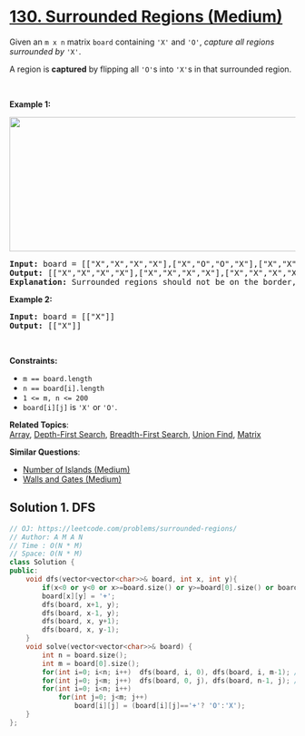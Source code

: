 # [130. Surrounded Regions (Medium)](https://leetcode.com/problems/surrounded-regions/)

<p>Given an <code>m x n</code> matrix <code>board</code> containing <code>'X'</code> and <code>'O'</code>, <em>capture all regions surrounded by</em> <code>'X'</code>.</p>

<p>A region is <strong>captured</strong> by flipping all <code>'O'</code>s into <code>'X'</code>s in that surrounded region.</p>

<p>&nbsp;</p>
<p><strong>Example 1:</strong></p>
<img alt="" src="https://assets.leetcode.com/uploads/2021/02/19/xogrid.jpg" style="width: 550px; height: 237px;">
<pre><strong>Input:</strong> board = [["X","X","X","X"],["X","O","O","X"],["X","X","O","X"],["X","O","X","X"]]
<strong>Output:</strong> [["X","X","X","X"],["X","X","X","X"],["X","X","X","X"],["X","O","X","X"]]
<strong>Explanation:</strong> Surrounded regions should not be on the border, which means that any 'O' on the border of the board are not flipped to 'X'. Any 'O' that is not on the border and it is not connected to an 'O' on the border will be flipped to 'X'. Two cells are connected if they are adjacent cells connected horizontally or vertically.
</pre>

<p><strong>Example 2:</strong></p>

<pre><strong>Input:</strong> board = [["X"]]
<strong>Output:</strong> [["X"]]
</pre>

<p>&nbsp;</p>
<p><strong>Constraints:</strong></p>

<ul>
	<li><code>m == board.length</code></li>
	<li><code>n == board[i].length</code></li>
	<li><code>1 &lt;= m, n &lt;= 200</code></li>
	<li><code>board[i][j]</code> is <code>'X'</code> or <code>'O'</code>.</li>
</ul>


**Related Topics**:  
[Array](https://leetcode.com/tag/array/), [Depth-First Search](https://leetcode.com/tag/depth-first-search/), [Breadth-First Search](https://leetcode.com/tag/breadth-first-search/), [Union Find](https://leetcode.com/tag/union-find/), [Matrix](https://leetcode.com/tag/matrix/)

**Similar Questions**:
* [Number of Islands (Medium)](https://leetcode.com/problems/number-of-islands/)
* [Walls and Gates (Medium)](https://leetcode.com/problems/walls-and-gates/)

## Solution 1. DFS

```cpp
// OJ: https://leetcode.com/problems/surrounded-regions/
// Author: A M A N
// Time : O(N * M)
// Space: O(N * M)
class Solution {
public:
    void dfs(vector<vector<char>>& board, int x, int y){
        if(x<0 or y<0 or x>=board.size() or y>=board[0].size() or board[x][y]!='O')return;
        board[x][y] = '+';
        dfs(board, x+1, y);
        dfs(board, x-1, y);
        dfs(board, x, y+1);
        dfs(board, x, y-1);
    }
    void solve(vector<vector<char>>& board) {
        int n = board.size();
        int m = board[0].size();
        for(int i=0; i<n; i++)  dfs(board, i, 0), dfs(board, i, m-1); //components of 'O' which are connected with the edges 
        for(int j=0; j<m; j++)  dfs(board, 0, j), dfs(board, n-1, j); //will be saved at the end
        for(int i=0; i<n; i++)
            for(int j=0; j<m; j++)
                board[i][j] = (board[i][j]=='+'? 'O':'X'); 
    }
};
```